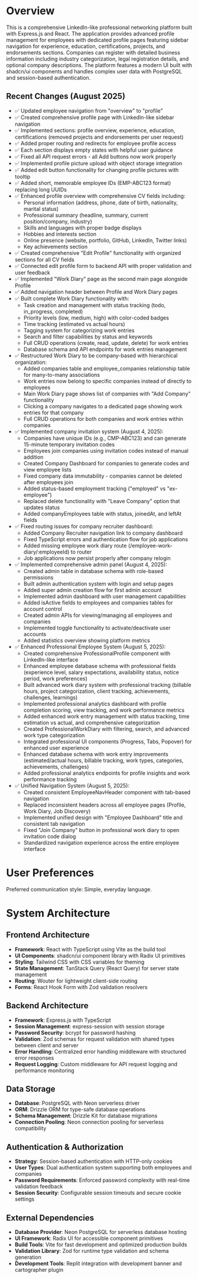 # Overview

This is a comprehensive LinkedIn-like professional networking platform built with Express.js and React. The application provides advanced profile management for employees with dedicated profile pages featuring sidebar navigation for experience, education, certifications, projects, and endorsements sections. Companies can register with detailed business information including industry categorization, legal registration details, and optional company descriptions. The platform features a modern UI built with shadcn/ui components and handles complex user data with PostgreSQL and session-based authentication.

## Recent Changes (August 2025)
- ✅ Updated employee navigation from "overview" to "profile" 
- ✅ Created comprehensive profile page with LinkedIn-like sidebar navigation
- ✅ Implemented sections: profile overview, experience, education, certifications (removed projects and endorsements per user request)
- ✅ Added proper routing and redirects for employee profile access
- ✅ Each section displays empty states with helpful user guidance
- ✅ Fixed all API request errors - all Add buttons now work properly
- ✅ Implemented profile picture upload with object storage integration
- ✅ Added edit button functionality for changing profile pictures with tooltip
- ✅ Added short, memorable employee IDs (EMP-ABC123 format) replacing long UUIDs
- ✅ Enhanced profile overview with comprehensive CV fields including:
  * Personal information (address, phone, date of birth, nationality, marital status)
  * Professional summary (headline, summary, current position/company, industry)
  * Skills and languages with proper badge displays
  * Hobbies and interests section
  * Online presence (website, portfolio, GitHub, LinkedIn, Twitter links)
  * Key achievements section
- ✅ Created comprehensive "Edit Profile" functionality with organized sections for all CV fields
- ✅ Connected edit profile form to backend API with proper validation and user feedback
- ✅ Implemented "Work Diary" page as the second main page alongside Profile
- ✅ Added navigation header between Profile and Work Diary pages
- ✅ Built complete Work Diary functionality with:
  * Task creation and management with status tracking (todo, in_progress, completed)
  * Priority levels (low, medium, high) with color-coded badges
  * Time tracking (estimated vs actual hours)
  * Tagging system for categorizing work entries
  * Search and filter capabilities by status and keywords
  * Full CRUD operations (create, read, update, delete) for work entries
  * Database schema and API endpoints for work entries management
- ✅ Restructured Work Diary to be company-based with hierarchical organization:
  * Added companies table and employee_companies relationship table for many-to-many associations
  * Work entries now belong to specific companies instead of directly to employees
  * Main Work Diary page shows list of companies with "Add Company" functionality
  * Clicking a company navigates to a dedicated page showing work entries for that company
  * Full CRUD operations for both companies and work entries within companies
- ✅ Implemented company invitation system (August 4, 2025):
  * Companies have unique IDs (e.g., CMP-ABC123) and can generate 15-minute temporary invitation codes
  * Employees join companies using invitation codes instead of manual addition
  * Created Company Dashboard for companies to generate codes and view employee lists
  * Fixed company data immutability - companies cannot be deleted after employees join
  * Added status-based employment tracking ("employed" vs "ex-employee") 
  * Replaced delete functionality with "Leave Company" option that updates status
  * Added companyEmployees table with status, joinedAt, and leftAt fields
- ✅ Fixed routing issues for company recruiter dashboard:
  * Added Company Recruiter navigation link to company dashboard
  * Fixed TypeScript errors and authentication flow for job applications
  * Added missing employee work diary route (/employee-work-diary/:employeeId) to router
  * Job applications now persist properly after company relogin
- ✅ Implemented comprehensive admin panel (August 4, 2025):
  * Created admin table in database schema with role-based permissions
  * Built admin authentication system with login and setup pages
  * Added super admin creation flow for first admin account
  * Implemented admin dashboard with user management capabilities
  * Added isActive fields to employees and companies tables for account control
  * Created admin APIs for viewing/managing all employees and companies
  * Implemented toggle functionality to activate/deactivate user accounts
  * Added statistics overview showing platform metrics
- ✅ Enhanced Professional Employee System (August 5, 2025):
  * Created comprehensive ProfessionalProfile component with LinkedIn-like interface
  * Enhanced employee database schema with professional fields (experience level, salary expectations, availability status, notice period, work preferences)
  * Built advanced work diary system with professional tracking (billable hours, project categorization, client tracking, achievements, challenges, learnings)
  * Implemented professional analytics dashboard with profile completion scoring, view tracking, and work performance metrics
  * Added enhanced work entry management with status tracking, time estimation vs actual, and comprehensive categorization
  * Created ProfessionalWorkDiary with filtering, search, and advanced work type categorization
  * Integrated professional UI components (Progress, Tabs, Popover) for enhanced user experience
  * Enhanced database schema with work entry improvements (estimated/actual hours, billable tracking, work types, categories, achievements, challenges)
  * Added professional analytics endpoints for profile insights and work performance tracking
- ✅ Unified Navigation System (August 5, 2025):
  * Created consistent EmployeeNavHeader component with tab-based navigation
  * Replaced inconsistent headers across all employee pages (Profile, Work Diary, Job Discovery)
  * Implemented unified design with "Employee Dashboard" title and consistent tab navigation
  * Fixed "Join Company" button in professional work diary to open invitation code dialog
  * Standardized navigation experience across the entire employee interface

# User Preferences

Preferred communication style: Simple, everyday language.

# System Architecture

## Frontend Architecture
- **Framework**: React with TypeScript using Vite as the build tool
- **UI Components**: shadcn/ui component library with Radix UI primitives
- **Styling**: Tailwind CSS with CSS variables for theming
- **State Management**: TanStack Query (React Query) for server state management
- **Routing**: Wouter for lightweight client-side routing
- **Forms**: React Hook Form with Zod validation resolvers

## Backend Architecture
- **Framework**: Express.js with TypeScript
- **Session Management**: express-session with session storage
- **Password Security**: bcrypt for password hashing
- **Validation**: Zod schemas for request validation with shared types between client and server
- **Error Handling**: Centralized error handling middleware with structured error responses
- **Request Logging**: Custom middleware for API request logging and performance monitoring

## Data Storage
- **Database**: PostgreSQL with Neon serverless driver
- **ORM**: Drizzle ORM for type-safe database operations
- **Schema Management**: Drizzle Kit for database migrations
- **Connection Pooling**: Neon connection pooling for serverless compatibility

## Authentication & Authorization
- **Strategy**: Session-based authentication with HTTP-only cookies
- **User Types**: Dual authentication system supporting both employees and companies
- **Password Requirements**: Enforced password complexity with real-time validation feedback
- **Session Security**: Configurable session timeouts and secure cookie settings

## External Dependencies
- **Database Provider**: Neon PostgreSQL for serverless database hosting
- **UI Framework**: Radix UI for accessible component primitives
- **Build Tools**: Vite for fast development and optimized production builds
- **Validation Library**: Zod for runtime type validation and schema generation
- **Development Tools**: Replit integration with development banner and cartographer plugin